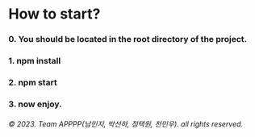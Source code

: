 # How to start?<br>
### 0. You should be located in the root directory of the project.
### 1. npm install
### 2. npm start
### 3. now enjoy.<br>
###### © 2023. Team APPPP(남민지, 박선하, 정택원, 천민우). all rights reserved.
